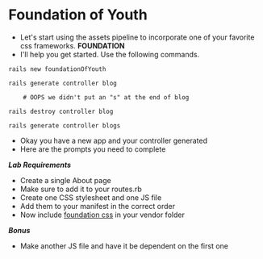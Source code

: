 # Foundation of Youth

* Let's start using the assets pipeline to incorporate one of your favorite css frameworks. **FOUNDATION**
* I'll help you get started. Use the following commands. 

```
rails new foundationOfYouth

rails generate controller blog

	# OOPS we didn't put an "s" at the end of blog

rails destroy controller blog

rails generate controller blogs
```
* Okay you have a new app and your controller generated
* Here are the prompts you need to complete

***Lab Requirements***

* Create a single About page
* Make sure to add it to your routes.rb
* Create one CSS stylesheet and one JS file
* Add them to your manifest in the correct order
* Now include [foundation css](http://foundation.zurb.com/develop/download.html) in your vendor folder


***Bonus***

* Make another JS file and have it be dependent on the first one